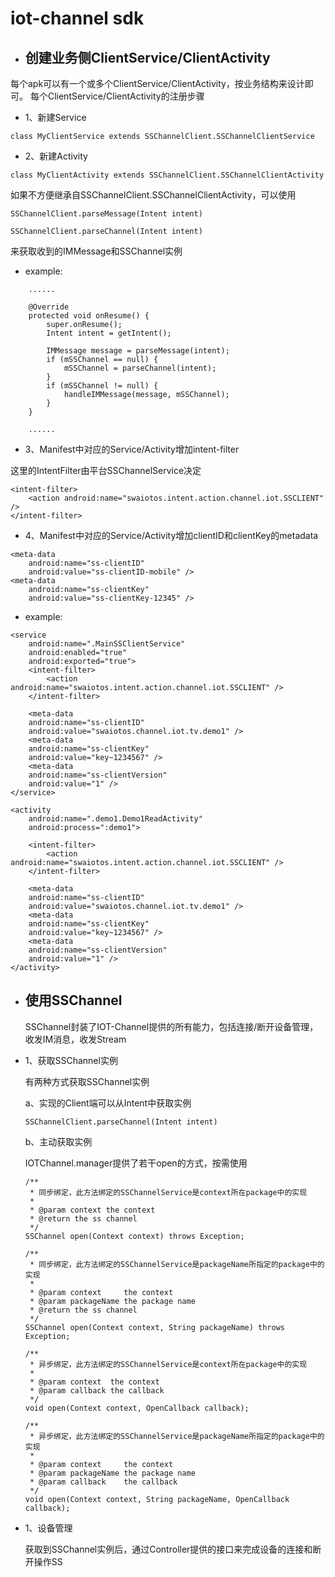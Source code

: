 # iot-channel sdk

* ## 创建业务侧ClientService/ClientActivity
每个apk可以有一个或多个ClientService/ClientActivity，按业务结构来设计即可。 
每个ClientService/ClientActivity的注册步骤 

* 1、新建Service  
```
class MyClientService extends SSChannelClient.SSChannelClientService
```

* 2、新建Activity
```
class MyClientActivity extends SSChannelClient.SSChannelClientActivity
```
如果不方便继承自SSChannelClient.SSChannelClientActivity，可以使用
```
SSChannelClient.parseMessage(Intent intent)

SSChannelClient.parseChannel(Intent intent)
```
来获取收到的IMMessage和SSChannel实例

* example:
```
    ......

    @Override
    protected void onResume() {
        super.onResume();
        Intent intent = getIntent();

        IMMessage message = parseMessage(intent);
        if (mSSChannel == null) {
            mSSChannel = parseChannel(intent);
        }
        if (mSSChannel != null) {
            handleIMMessage(message, mSSChannel);
        }
    }

    ......
```

* 3、Manifest中对应的Service/Activity增加intent-filter

这里的IntentFilter由平台SSChannelService决定
```
<intent-filter>
    <action android:name="swaiotos.intent.action.channel.iot.SSCLIENT" />
</intent-filter>
```

* 4、Manifest中对应的Service/Activity增加clientID和clientKey的metadata
```
<meta-data
    android:name="ss-clientID"
    android:value="ss-clientID-mobile" />
<meta-data
    android:name="ss-clientKey"
    android:value="ss-clientKey-12345" />
```

* example:
```
<service
    android:name=".MainSSClientService"
    android:enabled="true"
    android:exported="true">
    <intent-filter>
        <action android:name="swaiotos.intent.action.channel.iot.SSCLIENT" />
    </intent-filter>

    <meta-data
    android:name="ss-clientID"
    android:value="swaiotos.channel.iot.tv.demo1" />
    <meta-data
    android:name="ss-clientKey"
    android:value="key~1234567" />
    <meta-data
    android:name="ss-clientVersion"
    android:value="1" />
</service>

<activity
    android:name=".demo1.Demo1ReadActivity"
    android:process=":demo1">

    <intent-filter>
        <action android:name="swaiotos.intent.action.channel.iot.SSCLIENT" />
    </intent-filter>

    <meta-data
    android:name="ss-clientID"
    android:value="swaiotos.channel.iot.tv.demo1" />
    <meta-data
    android:name="ss-clientKey"
    android:value="key~1234567" />
    <meta-data
    android:name="ss-clientVersion"
    android:value="1" />
</activity>

```

* ## 使用SSChannel
    SSChannel封装了IOT-Channel提供的所有能力，包括连接/断开设备管理，收发IM消息，收发Stream

* 1、获取SSChannel实例

    有两种方式获取SSChannel实例
    
    a、实现的Client端可以从Intent中获取实例
    ```
    SSChannelClient.parseChannel(Intent intent)
    ```

    b、主动获取实例

    IOTChannel.manager提供了若干open的方式，按需使用
    ```
    /**
     * 同步绑定，此方法绑定的SSChannelService是context所在package中的实现
     *
     * @param context the context
     * @return the ss channel
     */
    SSChannel open(Context context) throws Exception;

    /**
     * 同步绑定，此方法绑定的SSChannelService是packageName所指定的package中的实现
     *
     * @param context     the context
     * @param packageName the package name
     * @return the ss channel
     */
    SSChannel open(Context context, String packageName) throws Exception;

    /**
     * 异步绑定，此方法绑定的SSChannelService是context所在package中的实现
     *
     * @param context  the context
     * @param callback the callback
     */
    void open(Context context, OpenCallback callback);

    /**
     * 异步绑定，此方法绑定的SSChannelService是packageName所指定的package中的实现
     *
     * @param context     the context
     * @param packageName the package name
     * @param callback    the callback
     */
    void open(Context context, String packageName, OpenCallback callback);
    ```

* 1、设备管理

    获取到SSChannel实例后，通过Controller提供的接口来完成设备的连接和断开操作SS